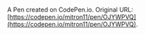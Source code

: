 # 

A Pen created on CodePen.io. Original URL: [https://codepen.io/mitron11/pen/OJYWPVQ](https://codepen.io/mitron11/pen/OJYWPVQ).

